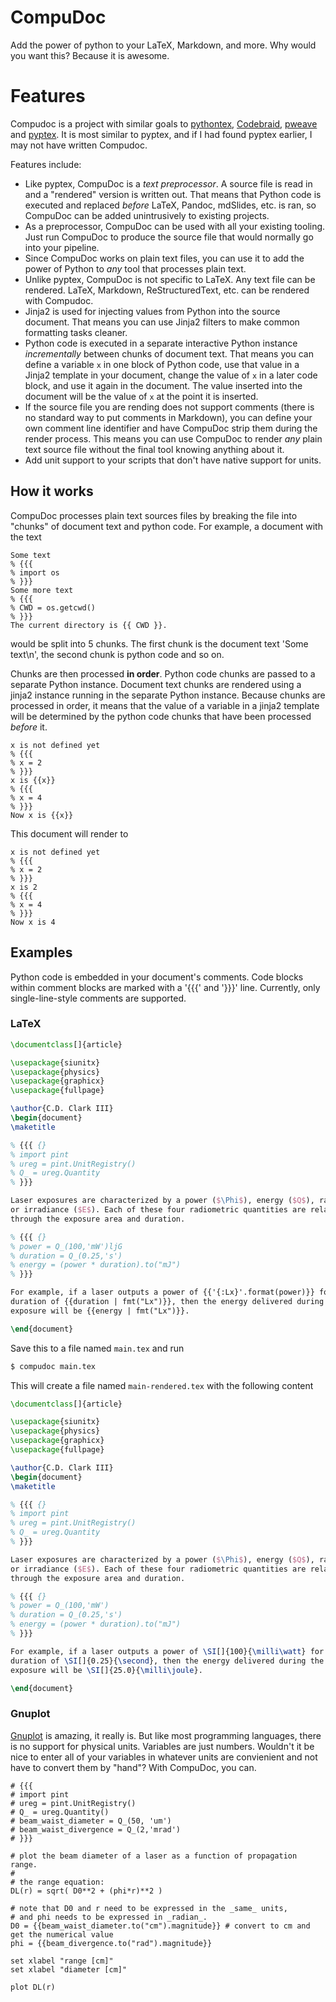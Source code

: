 # CompuDoc

Add the power of python to your LaTeX, Markdown, and more. Why would you want this? Because it is awesome.

# Features

Compudoc is a project with similar goals to [pythontex](https://github.com/gpoore/pythontex), [Codebraid](https://codebraid.org/),
[pweave](https://mpastell.com/pweave/) and [pyptex](https://pypi.org/project/pyptex/). It is most similar to
pyptex, and if I had found pyptex earlier, I may not have written Compudoc.

Features include:

- Like pyptex, CompuDoc is a *text preprocessor*. A source file is read in and a "rendered" version is written out.
  That means that Python code is executed and replaced *before* LaTeX, Pandoc, mdSlides, etc. is ran, so CompuDoc can be
  added unintrusively to existing projects.
- As a preprocessor, CompuDoc can be used with all your existing tooling. Just run CompuDoc to produce the source file that would normally go into your pipeline.
- Since CompuDoc works on plain text files, you can use it to add the power of Python to *any* tool that processes plain text.
- Unlike pyptex, CompuDoc is not specific to LaTeX. Any text file can be rendered. LaTeX, Markdown, ReStructuredText, etc. can be rendered with Compudoc.
- Jinja2 is used for injecting values from Python into the source document. That means you can use Jinja2 filters to make common formatting tasks cleaner.
- Python code is executed in a separate interactive Python instance _incrementally_ between chunks of document text. That means you can define a variable `x` in
  one block of Python code, use that value in a Jinja2 template in your document, change the value of `x` in a later code block, and use it again in the document.
  The value inserted into the document will be the value of `x` at the point it is inserted.
- If the source file you are rending does not support comments (there is no standard way to put comments in Markdown), you can define your own comment line
  identifier and have CompuDoc strip them during the render process. This means you can use CompuDoc to render *any* plain text source file without the
  final tool knowing anything about it.
- Add unit support to your scripts that don't have native support for units.

## How it works

CompuDoc processes plain text sources files by breaking the file into "chunks" of document text and python code. For example,
a document with the text

```
Some text
% {{{
% import os
% }}}
Some more text
% {{{
% CWD = os.getcwd()
% }}}
The current directory is {{ CWD }}.

```
would be split into 5 chunks. The first chunk is the document text 'Some text\n', the second chunk is python code and so on.

Chunks are then processed **in order**. Python code chunks are passed to a separate Python instance. Document text chunks are
rendered using a jinja2 instance running in the separate Python instance. Because chunks are processed in order, it means that
the value of a variable in a jinja2 template will be determined by the python code chunks that have been processed *before* it.

```
x is not defined yet
% {{{
% x = 2
% }}}
x is {{x}}
% {{{
% x = 4
% }}}
Now x is {{x}}
```

This document will render to
```
x is not defined yet
% {{{
% x = 2
% }}}
x is 2
% {{{
% x = 4
% }}}
Now x is 4
```


## Examples

Python code is embedded in your document's comments. Code blocks within comment blocks
are marked with a '{{{' and '}}}' line. Currently, only single-line-style comments are supported.

### LaTeX

```latex
\documentclass[]{article}

\usepackage{siunitx}
\usepackage{physics}
\usepackage{graphicx}
\usepackage{fullpage}

\author{C.D. Clark III}
\begin{document}
\maketitle

% {{{ {}
% import pint
% ureg = pint.UnitRegistry()
% Q_ = ureg.Quantity
% }}}

Laser exposures are characterized by a power ($\Phi$), energy ($Q$), radiant exposure ($H$),
or irradiance ($E$). Each of these four radiometric quantities are related to each other
through the exposure area and duration.

% {{{ {}
% power = Q_(100,'mW')ljG
% duration = Q_(0.25,'s')
% energy = (power * duration).to("mJ")
% }}}

For example, if a laser outputs a power of {{'{:Lx}'.format(power)}} for a
duration of {{duration | fmt("Lx")}}, then the energy delivered during the
exposure will be {{energy | fmt("Lx")}}.

\end{document}
```
Save this to a file named `main.tex` and run
```bash
$ compudoc main.tex
```
This will create a file named `main-rendered.tex` with the following content

```latex
\documentclass[]{article}

\usepackage{siunitx}
\usepackage{physics}
\usepackage{graphicx}
\usepackage{fullpage}

\author{C.D. Clark III}
\begin{document}
\maketitle

% {{{ {}
% import pint
% ureg = pint.UnitRegistry()
% Q_ = ureg.Quantity
% }}}

Laser exposures are characterized by a power ($\Phi$), energy ($Q$), radiant exposure ($H$),
or irradiance ($E$). Each of these four radiometric quantities are related to each other
through the exposure area and duration.

% {{{ {}
% power = Q_(100,'mW')
% duration = Q_(0.25,'s')
% energy = (power * duration).to("mJ")
% }}}

For example, if a laser outputs a power of \SI[]{100}{\milli\watt} for a
duration of \SI[]{0.25}{\second}, then the energy delivered during the
exposure will be \SI[]{25.0}{\milli\joule}.

\end{document}

```

### Gnuplot

[Gnuplot](http://www.gnuplot.info/) is amazing, it really is. But like most programming languages, there is no support for physical units. Variables
are just numbers. Wouldn't it be nice to enter all of your variables in whatever units are convienient and not have to convert them by "hand"?
With CompuDoc, you can.

```gnuplot
# {{{
# import pint
# ureg = pint.UnitRegistry()
# Q_ = ureg.Quantity()
# beam_waist_diameter = Q_(50, 'um')
# beam_waist_divergence = Q_(2,'mrad')
# }}}

# plot the beam diameter of a laser as a function of propagation range.
# 
# the range equation:
DL(r) = sqrt( D0**2 + (phi*r)**2 )

# note that D0 and r need to be expressed in the _same_ units,
# and phi needs to be expressed in _radian_.
D0 = {{beam_waist_diameter.to("cm").magnitude}} # convert to cm and get the numerical value
phi = {{beam_divergence.to("rad").magnitude}}

set xlabel "range [cm]"
set xlabel "diameter [cm]"

plot DL(r)
```

